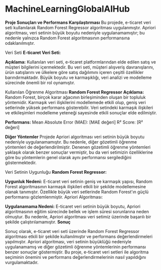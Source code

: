 # MachineLearningGlobalAIHub
**Proje Sonuçları ve Performans Karşılaştırması**
Bu projede, e-ticaret veri seti kullanılarak Random Forest Regressor algoritması uygulanmıştır. Apriori algoritması, veri setinin büyük boyutu nedeniyle uygulanamamıştır; bu nedenle yalnızca Random Forest algoritmasının performansına odaklanılmıştır.

Veri Seti
**E-ticaret Veri Seti:**

**Açıklama:** Kullanılan veri seti, e-ticaret platformlarından elde edilen satış ve müşteri bilgilerini içermektedir. Bu veri seti, müşteri alışveriş davranışlarını, ürün satışlarını ve ülkelere göre satış dağılımını içeren çeşitli özellikler barındırmaktadır. Büyük boyutu ve karmaşıklığı, veri analizi ve modelleme sürecinde önemli bir rol oynamıştır.

Kullanılan Öğrenme Algoritması
**Random Forest Regressor**
**Açıklama:** Random Forest, birçok karar ağacının birleşiminden oluşan bir topluluk yöntemidir. Karmaşık veri ilişkilerini modellemede etkili olup, geniş veri setlerinde yüksek performans gösterebilir. Veri setindeki karmaşık ilişkileri ve etkileşimleri modelleme yeteneği sayesinde etkili sonuçlar elde edilmiştir.

**Performans:**
Mean Absolute Error (MAE): [MAE değeri]
R² Score: [R² değeri]

**Diğer Yöntemler**
Projede Apriori algoritması veri setinin büyük boyutu nedeniyle uygulanamamıştır. Bu nedenle, diğer gözetimli öğrenme yöntemleri de değerlendirilmiştir. Denenen gözetimli öğrenme yöntemleri yaklaşık olarak benzer sonuçlar vermiştir, bu da veri setimizin özelliklerine göre bu yöntemlerin genel olarak aynı performansı sergilediğini göstermektedir.

Veri Setinin Uygunluğu
**Random Forest Regressor:**

**Uygunluk Nedeni:** E-ticaret veri setinin geniş ve karmaşık yapısı, Random Forest algoritmasının karmaşık ilişkileri etkili bir şekilde modellemesine olanak tanımıştır. Özellikle büyük veri setlerinde Random Forest'ın güçlü performansı gözlemlenmiştir.
Apriori Algoritması:

**Uygulanamama Nedeni:** E-ticaret veri setinin büyük boyutu, Apriori algoritmasının eğitim sürecinde bellek ve işlem süresi sorunlarına neden olmuştur. Bu nedenle, Apriori algoritması veri setimiz üzerinde başarılı bir şekilde çalıştırılamamıştır.
**Sonuç**

Sonuç olarak, e-ticaret veri seti üzerinde Random Forest Regressor algoritması etkili bir şekilde kullanılmıştır ve performans değerlendirmeleri yapılmıştır. Apriori algoritması, veri setinin büyüklüğü nedeniyle uygulanamamış ve diğer gözetimli öğrenme yöntemlerinin performansı benzer sonuçlar göstermiştir. Bu proje, e-ticaret veri setleri ile algoritma seçiminin önemini ve performans değerlendirmelerinin nasıl yapıldığını vurgulamaktadır.

